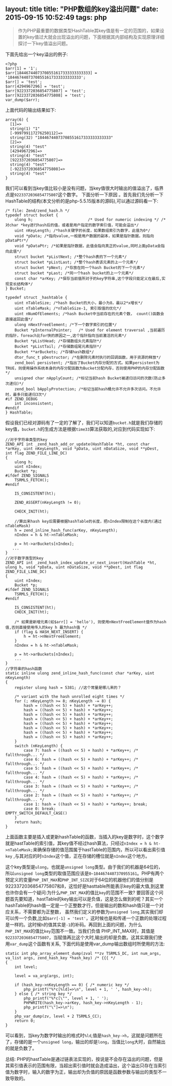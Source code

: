 layout: title
title: "PHP数组的key溢出问题"
date: 2015-09-15 10:52:49
tags: php
---

>作为PHP最重要的数据类型HashTable其key值是有一定的范围的，如果设置的key值过大就会出现溢出的问题，下面根据其内部结构及实现原理详细探讨一下key值溢出问题。

下面先给出一个key溢出的例子:
```
<?php
$arr[1] = '1';
$arr[18446744073708551617333333333333] = '18446744073708551617333333333333';
$arr[] = 'test';
$arr[4294967296] = 'test';
$arr[9223372036854775807] = 'test';
$arr[9223372036854775808] = 'test';
var_dump($arr);
```

上面代码的输出结果如下:
```
array(6) {
  [1]=>
  string(1) "1"
  [-999799117276250112]=>
  string(32) "18446744073708551617333333333333"
  [2]=>
  string(4) "test"
  [4294967296]=>
  string(4) "test"
  [9223372036854775807]=>
  string(4) "test"
  [-9223372036854775808]=>
  string(4) "test"
}
```
我们可以看到当key值比较小是没有问题，当key值很大时输出的值溢出了，临界点是`9223372036854775807`这个数字。
下面分析一下原因 。首先我们先分析一下HashTable的结构(本文分析的是php-5.5.15版本的源码),可以通过源码看一下:

```
/* file: Zend/zend_hash.h */
typedef struct bucket {
    ulong h;                        /* Used for numeric indexing */ /*对char *key进行hash后的值，或者是用户指定的数字索引值，可能会溢出*/
    uint nKeyLength; /*hash关键字的长度，如果数组索引为数字，此值为0*/
    void *pData; /*指向value,一般是用户数据的副本，如果是指针数据，则指向pDataPtr*/
    void *pDataPtr; /*如果是指针数据，此值会指向真正的value,同时上面pData会指向此值*/
    struct bucket *pListNext; /*整个hash表的下一个元素*/
    struct bucket *pListLast; /*整个hash表该元素的上一个元素*/
    struct bucket *pNext; /*存放在同一个hash Bucket的下一个元素*/
    struct bucket *pLast; /*同一个hash bucket的上一个元素*/
    const char *arKey; /*保存当前值所对于的key字符串,这个字段只能定义在最后,实现变长结构体*/
} Bucket;

typedef struct _hashtable {
    uint nTableSize; /*hash Bucket的大小，最小为8，最以2*x增长*/
    uint nTableMask; /*nTableSize-1, 索引取值的优化*/
    uint nNumOfElements; /*hash Bucket中当前存在的元素个数， count()函数会直接返回此值*/
    ulong nNextFreeElement; /*下一个数字索引的位置*/
    Bucket *pInternalPointer;   /* Used for element traversal ,当前遍历的指针，foreach比for快的原因之一,这个指针指向当前激活的元素*/
    Bucket *pListHead; /*存储数组头元素指针*/
    Bucket *pListTail; /*存储数组尾元素指针*/
    Bucket **arBuckets; /*存储hash数组*/
    dtor_func_t pDestructor; /*在删除元素时执行的回调函数，用于资源的释放*/
    zend_bool persistent; /*指出了Bucket内存分配的方式。如果persistent为TRUE，则使用操作系统本身的内存分配函数为Bucket分配内存，否则使用PHP的内存分配函数*/
    unsigned char nApplyCount; /*标记当前hash Bucket被递归访问的次数(防止多次递归)*/
    zend_bool bApplyProtection; /*标记当前hash桶允许不允许多次访问。不允许时，最多只能递归3次*/
#if ZEND_DEBUG
    int inconsistent;
#endif
} HashTable;

```
假设我们已经对源码有了一定的了解了，我们可以知道`bucket.h`就是我们存储的key值，`bucket.h`的生成方法是根据`time33`算法获取的,对应到代码实现如下:
```
//对于字符串类型的key
ZEND_API int _zend_hash_add_or_update(HashTable *ht, const char *arKey, uint nKeyLength, void *pData, uint nDataSize, void **pDest, int flag ZEND_FILE_LINE_DC)
{
    ulong h;
    uint nIndex;
    Bucket *p;
#ifdef ZEND_SIGNALS
    TSRMLS_FETCH();
#endif

    IS_CONSISTENT(ht);

    ZEND_ASSERT(nKeyLength != 0);

    CHECK_INIT(ht);

    //算出来hash key后需要根据hashTable的长度，把nIndex限制在这个长度内(通过nTableMask)
    h = zend_inline_hash_func(arKey, nKeyLength);
    nIndex = h & ht->nTableMask;

    p = ht->arBuckets[nIndex];
   ...
}
//对于数字类型的key
ZEND_API int _zend_hash_index_update_or_next_insert(HashTable *ht, ulong h, void *pData, uint nDataSize, void **pDest, int flag ZEND_FILE_LINE_DC)
{
    uint nIndex;
    Bucket *p;
#ifdef ZEND_SIGNALS
    TSRMLS_FETCH();
#endif

    IS_CONSISTENT(ht);
    CHECK_INIT(ht);

    /* 如果是新增元素(如$arr[] = 'hello'), 则使用nNextFreeElement值作为hash值,否则直接使用传入的key h 最为hash值 */
    if (flag & HASH_NEXT_INSERT) {
        h = ht->nNextFreeElement;
    }
    nIndex = h & ht->nTableMask;

    p = ht->arBuckets[nIndex];
    ...
}
//字符串的hash函数
static inline ulong zend_inline_hash_func(const char *arKey, uint nKeyLength)
{
    register ulong hash = 5381; //这个常量是哪儿来的？

    /* variant with the hash unrolled eight times */
    for (; nKeyLength >= 8; nKeyLength -= 8) {
        hash = ((hash << 5) + hash) + *arKey++;
        hash = ((hash << 5) + hash) + *arKey++;
        hash = ((hash << 5) + hash) + *arKey++;
        hash = ((hash << 5) + hash) + *arKey++;
        hash = ((hash << 5) + hash) + *arKey++;
        hash = ((hash << 5) + hash) + *arKey++;
        hash = ((hash << 5) + hash) + *arKey++;
        hash = ((hash << 5) + hash) + *arKey++;
    }
    switch (nKeyLength) {
        case 7: hash = ((hash << 5) + hash) + *arKey++; /* fallthrough... */
        case 6: hash = ((hash << 5) + hash) + *arKey++; /* fallthrough... */
        case 5: hash = ((hash << 5) + hash) + *arKey++; /* fallthrough... */
        case 4: hash = ((hash << 5) + hash) + *arKey++; /* fallthrough... */
        case 3: hash = ((hash << 5) + hash) + *arKey++; /* fallthrough... */
        case 2: hash = ((hash << 5) + hash) + *arKey++; /* fallthrough... */
        case 1: hash = ((hash << 5) + hash) + *arKey++; break;
        case 0: break;
EMPTY_SWITCH_DEFAULT_CASE()
    }
    return hash;
}
```

上面函数主要是插入或更新hashTable的函数，当插入的key是数字时，这个数字就是hastTable的索引值，其key值不经过hash算法，只经过`nIndex = h & ht->nTableMask;`来确保存储的值范围属于hastTable的范围内，所以可以看出索引值`key` ,与其对应的时`nIndex`这个值，正在存储的槽位就是`nIndex`这个地方。

这个key类型是`ulong`，也就是`unsigned long`类型。由于我们的机器是64位的，所以`unsigned long`类型的取值范围应该是`0~1844674407370955161`。PHP有两个预定义的变量`PHP_INT_MAX`和`PHP_INT_SIZE`对于64位的机器他们的值分别是9223372036854775807和8，这恰好是hasttable所能表示key的最大值,到这里也许你会有一个疑问:为什么`PHP_INT_MAX`的值比`key`的范围不一致?
要回答这个问题首先要知道，hastTable的key输出可以是负值，这是怎么做到的呢？其实一个hashTable的hash值一定是一个正整数才行，但是输出的数和hash值只是一个对应关系，不需要都为正整数， 虽然我们定义的参数为`unsigned long`,其实我们却可以传一个负数,比如`$arr[-1] = 'test'`，这时候也是和传递一个正数的处理过程是一样的。这时候`h`的值其实是`-1`的补码。再回到上面的问题，为什么`PHP_INT_MAX`的值比`key`范围不一致。当我们负值 PHP_INT_MAX时，其值是`9223372036854775807`，当赋值再比这个大时,输出的却是负数。这其实跟我们使用`var_dump`这个函数有关系, 下面代码是使用var_dump输出数组时所使用的方法:
```
static int php_array_element_dump(zval **zv TSRMLS_DC, int num_args, va_list args, zend_hash_key *hash_key) /* {{{ */
{
    int level;

    level = va_arg(args, int);

    if (hash_key->nKeyLength == 0) { /* numeric key */
        php_printf("%*c[%ld]=>\n", level + 1, ' ', hash_key->h);
    } else { /* string key */
        php_printf("%*c[\"", level + 1, ' ');
        PHPWRITE(hash_key->arKey, hash_key->nKeyLength - 1);
        php_printf("\"]=>\n");
    }
    php_var_dump(zv, level + 2 TSRMLS_CC);
    return 0;
}
```
可以看到，当key为数字时输出的格式时`%ld`,值是`hash_key->h`，这就是问题所在了，存储的是一个`unsigned long`，输出的却是`long`，当值比`long`大时，自然输出的就是负数了。

总结: PHP的hastTable是通过链表法实现的，按说是不会存在溢出的问题，但是其索引值表示的范围有限，当超出索引值时就会造成溢出，这个溢出只存在当索引值为数字时，输入的数字为正，输出却为负值的原因是函数参数与输出的类型不一致导致的。
